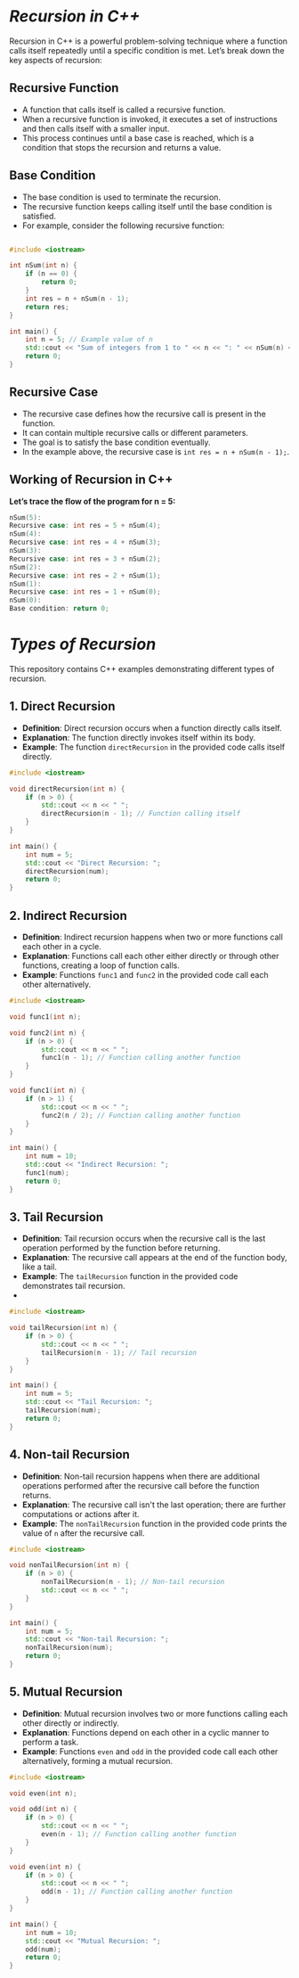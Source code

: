 # _Recursion in C++_

Recursion in C++ is a powerful problem-solving technique where a function calls itself repeatedly until a specific condition is met. Let’s break down the key aspects of recursion:

## Recursive Function

- A function that calls itself is called a recursive function.
- When a recursive function is invoked, it executes a set of instructions and then calls itself with a smaller input.
- This process continues until a base case is reached, which is a condition that stops the recursion and returns a value.

## Base Condition

- The base condition is used to terminate the recursion.
- The recursive function keeps calling itself until the base condition is satisfied.
- For example, consider the following recursive function:

```cpp

#include <iostream>

int nSum(int n) {
    if (n == 0) {
        return 0;
    }
    int res = n + nSum(n - 1);
    return res;
}

int main() {
    int n = 5; // Example value of n
    std::cout << "Sum of integers from 1 to " << n << ": " << nSum(n) << std::endl;
    return 0;
}
```


## Recursive Case
- The recursive case defines how the recursive call is present in the function.
- It can contain multiple recursive calls or different parameters.
- The goal is to satisfy the base condition eventually.
- In the example above, the recursive case is `int res = n + nSum(n - 1);`.

  

## Working of Recursion in C++
**Let’s trace the flow of the program for n = 5:**

 ```cpp
nSum(5):
Recursive case: int res = 5 + nSum(4); 
nSum(4):
Recursive case: int res = 4 + nSum(3); 
nSum(3):
Recursive case: int res = 3 + nSum(2); 
nSum(2):
Recursive case: int res = 2 + nSum(1); 
nSum(1):
Recursive case: int res = 1 + nSum(0); 
nSum(0):
Base condition: return 0;
```

# _Types of Recursion_

This repository contains C++ examples demonstrating different types of recursion.

## 1. Direct Recursion

- **Definition**: Direct recursion occurs when a function directly calls itself.
- **Explanation**: The function directly invokes itself within its body.
- **Example**: The function `directRecursion` in the provided code calls itself directly.

```cpp
#include <iostream>

void directRecursion(int n) {
    if (n > 0) {
        std::cout << n << " ";
        directRecursion(n - 1); // Function calling itself
    }
}

int main() {
    int num = 5;
    std::cout << "Direct Recursion: ";
    directRecursion(num);
    return 0;
}
```


## 2. Indirect Recursion

- **Definition**: Indirect recursion happens when two or more functions call each other in a cycle.
- **Explanation**: Functions call each other either directly or through other functions, creating a loop of function calls.
- **Example**: Functions `func1` and `func2` in the provided code call each other alternatively.
  
```cpp
#include <iostream>

void func1(int n);

void func2(int n) {
    if (n > 0) {
        std::cout << n << " ";
        func1(n - 1); // Function calling another function
    }
}

void func1(int n) {
    if (n > 1) {
        std::cout << n << " ";
        func2(n / 2); // Function calling another function
    }
}

int main() {
    int num = 10;
    std::cout << "Indirect Recursion: ";
    func1(num);
    return 0;
}
```

## 3. Tail Recursion

- **Definition**: Tail recursion occurs when the recursive call is the last operation performed by the function before returning.
- **Explanation**: The recursive call appears at the end of the function body, like a tail.
- **Example**: The `tailRecursion` function in the provided code demonstrates tail recursion.
- 
```cpp
#include <iostream>

void tailRecursion(int n) {
    if (n > 0) {
        std::cout << n << " ";
        tailRecursion(n - 1); // Tail recursion
    }
}

int main() {
    int num = 5;
    std::cout << "Tail Recursion: ";
    tailRecursion(num);
    return 0;
}
```

## 4. Non-tail Recursion

- **Definition**: Non-tail recursion happens when there are additional operations performed after the recursive call before the function returns.
- **Explanation**: The recursive call isn't the last operation; there are further computations or actions after it.
- **Example**: The `nonTailRecursion` function in the provided code prints the value of `n` after the recursive call.
  
```cpp
#include <iostream>

void nonTailRecursion(int n) {
    if (n > 0) {
        nonTailRecursion(n - 1); // Non-tail recursion
        std::cout << n << " ";
    }
}

int main() {
    int num = 5;
    std::cout << "Non-tail Recursion: ";
    nonTailRecursion(num);
    return 0;
}
```


## 5. Mutual Recursion

- **Definition**: Mutual recursion involves two or more functions calling each other directly or indirectly.
- **Explanation**: Functions depend on each other in a cyclic manner to perform a task.
- **Example**: Functions `even` and `odd` in the provided code call each other alternatively, forming a mutual recursion.

  
```cpp
#include <iostream>

void even(int n);

void odd(int n) {
    if (n > 0) {
        std::cout << n << " ";
        even(n - 1); // Function calling another function
    }
}

void even(int n) {
    if (n > 0) {
        std::cout << n << " ";
        odd(n - 1); // Function calling another function
    }
}

int main() {
    int num = 10;
    std::cout << "Mutual Recursion: ";
    odd(num);
    return 0;
}
```

